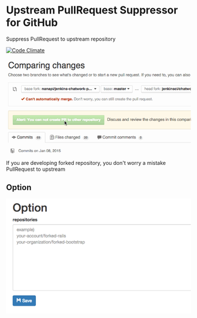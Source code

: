 # Upstream PullRequest Suppressor for GitHub
Suppress PullRequest to upstream repository

[![Code Climate](https://codeclimate.com/github/sue445/chrome-github-upstream-pullrequest-suppressor/badges/gpa.svg)](https://codeclimate.com/github/sue445/chrome-github-upstream-pullrequest-suppressor)

![compare](doc/compare.gif)

If you are developing forked repository, you don't worry a mistake PullRequest to upstream

## Option
![option](doc/option.png)
